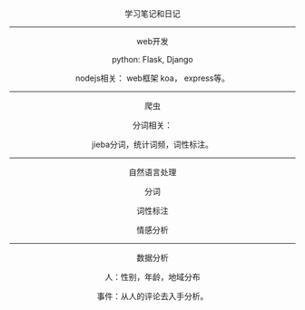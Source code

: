 <center>学习笔记和日记

---
<center>web开发

python: Flask, Django

nodejs相关： web框架 koa， express等。



---
<center>爬虫

分词相关：

jieba分词，统计词频，词性标注。

---
<center>自然语言处理

分词

词性标注

情感分析

---

<center>数据分析

人：性别，年龄，地域分布

事件：从人的评论去入手分析。
